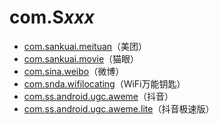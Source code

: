 # com.S*xxx*

- [com.sankuai.meituan](./com.sankuai.meituan/readme.md)（美团）
- [com.sankuai.movie](./com.sankuai.movie/readme.md)（猫眼）
- [com.sina.weibo](./com.sina.weibo/readme.md)（微博）
- [com.snda.wifilocating](./com.snda.wifilocating/readme.md)（WiFi万能钥匙）
- [com.ss.android.ugc.aweme](./com.ss.android.ugc.aweme/readme.md)（抖音）
- [com.ss.android.ugc.aweme.lite](./com.ss.android.ugc.aweme.lite/readme.md)（抖音极速版）